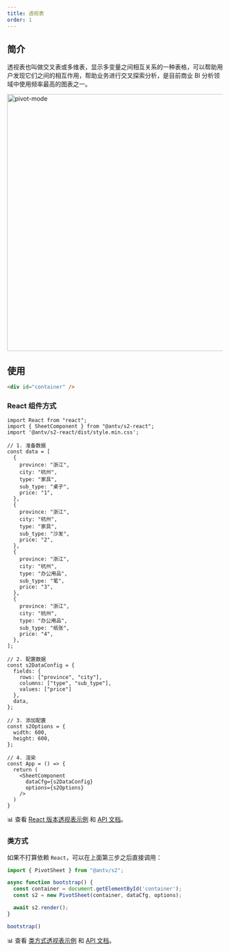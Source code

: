 ```yaml
---
title: 透视表
order: 1
---
```

## 简介

透视表也叫做交叉表或多维表，显示多变量之间相互关系的一种表格，可以帮助用户发现它们之间的相互作用，帮助业务进行交叉探索分析，是目前商业 BI 分析领域中使用频率最高的图表之一。

<img alt="pivot-mode" src="https://gw.alipayobjects.com/mdn/rms_56cbb2/afts/img/A*swH5TodvsMwAAAAAAAAAAAAAARQnAQ" width="600">

## 使用

```html
<div id="container" />
```

### React 组件方式

```tsx
import React from "react";
import { SheetComponent } from "@antv/s2-react";
import '@antv/s2-react/dist/style.min.css';

// 1. 准备数据
const data = [
  {
    province: "浙江",
    city: "杭州",
    type: "家具",
    sub_type: "桌子",
    price: "1",
  },
  {
    province: "浙江",
    city: "杭州",
    type: "家具",
    sub_type: "沙发",
    price: "2",
  },
  {
    province: "浙江",
    city: "杭州",
    type: "办公用品",
    sub_type: "笔",
    price: "3",
  },
  {
    province: "浙江",
    city: "杭州",
    type: "办公用品",
    sub_type: "纸张",
    price: "4",
  },
];

// 2. 配置数据
const s2DataConfig = {
  fields: {
    rows: ["province", "city"],
    columns: ["type", "sub_type"],
    values: ["price"]
  },
  data,
};

// 3. 添加配置
const s2Options = {
  width: 600,
  height: 600,
};

// 4. 渲染
const App = () => {
  return (
    <SheetComponent
      dataCfg={s2DataConfig}
      options={s2Options}
    />
  )
}
```

​📊 查看 [React 版本透视表示例](/examples/react-component/sheet#pivot) 和 [API 文档](/api/components/sheet-component)。

### 类方式

如果不打算依赖 `React`，可以在上面第三步之后直接调用：

```ts
import { PivotSheet } from "@antv/s2";

async function bootstrap() {
  const container = document.getElementById('container');
  const s2 = new PivotSheet(container, dataCfg, options);

  await s2.render();
}

bootstrap()
```

​📊 查看 [类方式透视表示例](/examples/basic/pivot#grid) 和 [API 文档](/api/general/s2options)。
